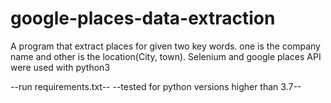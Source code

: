 # google-places-data-extraction
A program that extract places for given two key words. one is the company name and other is the location(City, town). 
Selenium and google places API were used with python3

--run requirements.txt--
--tested for python versions higher than 3.7--
